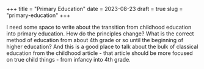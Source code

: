 +++
title = "Primary Education"
date = 2023-08-23
draft = true
slug = "primary-education"
+++

I need some space to write about the transition from childhood education into primary education.
How do the principles change?
What is the correct method of education from about 4th grade or so until the beginning of higher education?
And this is a good place to talk about the bulk of classical education from the childhood article - that article should be more focused on true child things - from infancy into 4th grade.

